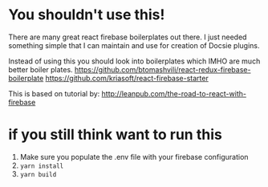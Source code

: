 # You shouldn't use this!
There are many great react firebase boilerplates out there. 
I just needed something simple that I can maintain and use for creation of Docsie plugins. 


Instead of using this you should look into boilerplates which IMHO are much better boiler plates. 
https://github.com/btomashvili/react-redux-firebase-boilerplate
https://github.com/kriasoft/react-firebase-starter


This is based on tutorial by: http://leanpub.com/the-road-to-react-with-firebase

# if you still think want to run this 

1. Make sure you populate the .env file with your firebase configuration
2. `yarn install`
3. `yarn build`
